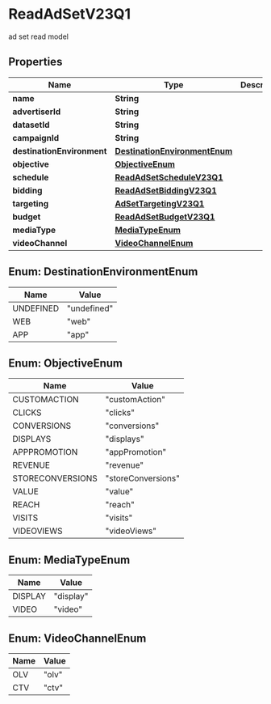 

# ReadAdSetV23Q1

ad set read model

## Properties

| Name | Type | Description | Notes |
|------------ | ------------- | ------------- | -------------|
|**name** | **String** |  |  [optional] |
|**advertiserId** | **String** |  |  [optional] |
|**datasetId** | **String** |  |  [optional] |
|**campaignId** | **String** |  |  [optional] |
|**destinationEnvironment** | [**DestinationEnvironmentEnum**](#DestinationEnvironmentEnum) |  |  [optional] |
|**objective** | [**ObjectiveEnum**](#ObjectiveEnum) |  |  [optional] |
|**schedule** | [**ReadAdSetScheduleV23Q1**](ReadAdSetScheduleV23Q1.md) |  |  [optional] |
|**bidding** | [**ReadAdSetBiddingV23Q1**](ReadAdSetBiddingV23Q1.md) |  |  [optional] |
|**targeting** | [**AdSetTargetingV23Q1**](AdSetTargetingV23Q1.md) |  |  [optional] |
|**budget** | [**ReadAdSetBudgetV23Q1**](ReadAdSetBudgetV23Q1.md) |  |  [optional] |
|**mediaType** | [**MediaTypeEnum**](#MediaTypeEnum) |  |  [optional] |
|**videoChannel** | [**VideoChannelEnum**](#VideoChannelEnum) |  |  [optional] |



## Enum: DestinationEnvironmentEnum

| Name | Value |
|---- | -----|
| UNDEFINED | &quot;undefined&quot; |
| WEB | &quot;web&quot; |
| APP | &quot;app&quot; |



## Enum: ObjectiveEnum

| Name | Value |
|---- | -----|
| CUSTOMACTION | &quot;customAction&quot; |
| CLICKS | &quot;clicks&quot; |
| CONVERSIONS | &quot;conversions&quot; |
| DISPLAYS | &quot;displays&quot; |
| APPPROMOTION | &quot;appPromotion&quot; |
| REVENUE | &quot;revenue&quot; |
| STORECONVERSIONS | &quot;storeConversions&quot; |
| VALUE | &quot;value&quot; |
| REACH | &quot;reach&quot; |
| VISITS | &quot;visits&quot; |
| VIDEOVIEWS | &quot;videoViews&quot; |



## Enum: MediaTypeEnum

| Name | Value |
|---- | -----|
| DISPLAY | &quot;display&quot; |
| VIDEO | &quot;video&quot; |



## Enum: VideoChannelEnum

| Name | Value |
|---- | -----|
| OLV | &quot;olv&quot; |
| CTV | &quot;ctv&quot; |



